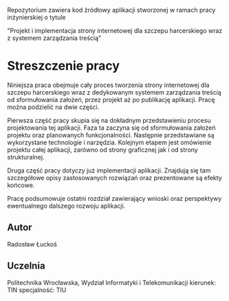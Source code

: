 Repozytorium zawiera kod źródłowy aplikacji stworzonej w ramach pracy inżynierskiej o tytule

"Projekt i implementacja strony internetowej dla szczepu harcerskiego wraz z systemem zarządzania treścią"

# Streszczenie pracy

Niniejsza praca obejmuje cały proces tworzenia strony internetowej dla szczepu harcerskiego wraz z dedykowanym systemem zarządzania treścią od sformułowania założeń, przez projekt aż po publikację aplikacji. Pracę można podzielić na dwie części.

Pierwsza część pracy skupia się na dokładnym przedstawieniu procesu projektowania tej aplikacji. Faza ta zaczyna się od sformułowania założeń projektu oraz planowanych funkcjonalności. Następnie przedstawiane są wykorzystane technologie i narzędzia. Kolejnym etapem jest omówienie projektu całej aplikacji, zarówno od strony graficznej jak i od strony strukturalnej. 

Druga część pracy dotyczy już implementacji aplikacji. Znajdują się tam szczegółowe opisy zastosowanych rozwiązań oraz prezentowane są efekty końcowe.

Pracę podsumowuje ostatni rozdział zawierający wnioski oraz perspektywy ewentualnego dalszego rozwoju aplikacji.

## Autor
Radosław Łuckoś

## Uczelnia 
Politechnika Wrocławska, Wydział Informatyki i Telekomunikacji
kierunek: TIN
specjalność: TIU
